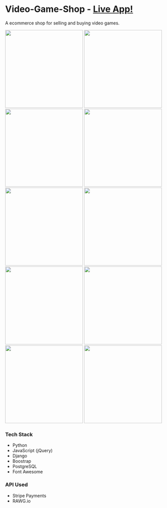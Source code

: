# Video-Game-Shop - [Live App!](https://ecomgs.herokuapp.com/)

A ecommerce shop for selling and buying video games. 

<img src="https://res.cloudinary.com/djmrmontu/image/upload/v1583621958/home_xngszh.png" height="250px" width="250px"> <img src="https://res.cloudinary.com/djmrmontu/image/upload/v1583621955/platform_mw0eu8.png" height="250px" width="250px"> <img src="https://res.cloudinary.com/djmrmontu/image/upload/v1583621955/game_w1vtri.png" height="250px" width="250px"> <img src="https://res.cloudinary.com/djmrmontu/image/upload/v1582399839/Github%20Images/Video%20Game%20Shop/modal_olt5fb.png" height="250px" width="250px"> <img src="https://res.cloudinary.com/djmrmontu/image/upload/v1583621957/wishlist_dcakyb.png" height="250px" width="250px"> <img src="https://res.cloudinary.com/djmrmontu/image/upload/v1573425256/Github%20Images/Video%20Game%20Shop/VGS_Cart_xsfcyp.png" height="250px" width="250px"> <img src="https://res.cloudinary.com/djmrmontu/image/upload/v1573426174/Github%20Images/Video%20Game%20Shop/VGS_Checkout_rk6dze.png" height="250px" width="250px"> <img src="https://res.cloudinary.com/djmrmontu/image/upload/v1573425346/Github%20Images/Video%20Game%20Shop/VGS_Orders_qfyzdf.png" height="250px" width="250px"> <img src="https://res.cloudinary.com/djmrmontu/image/upload/v1573425161/Github%20Images/Video%20Game%20Shop/VGS_Register_fbgisy.png" height="250px" width="250px"> <img src="https://res.cloudinary.com/djmrmontu/image/upload/v1573425140/Github%20Images/Video%20Game%20Shop/VGS_Login_tcpqtx.png" height="250px" width="250px">

### Tech Stack

- Python
- JavaScript (jQuery)
- Django
- Boostrap
- PostgreSQL
- Font Awesome

### API Used

- Stripe Payments
- RAWG.io
